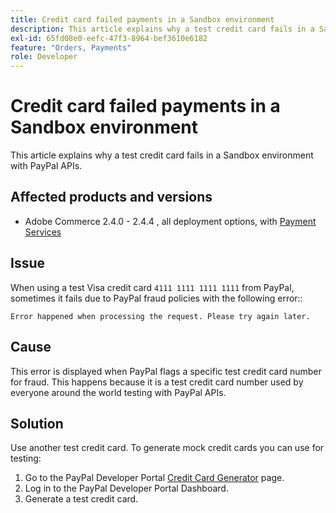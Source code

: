 ```yaml
---
title: Credit card failed payments in a Sandbox environment
description: This article explains why a test credit card fails in a Sandbox environment with PayPal APIs.
exl-id: 65fd08e0-eefc-47f3-8964-bef3610e6182
feature: "Orders, Payments"
role: Developer
---
```

# Credit card failed payments in a Sandbox environment

This article explains why a test credit card fails in a Sandbox environment with PayPal APIs.

## Affected products and versions


* Adobe Commerce 2.4.0 - 2.4.4 , all deployment options, with [Payment Services](https://marketplace.magento.com/magento-payment-services.html)

## Issue

When using a test Visa credit card `4111 1111 1111 1111` from PayPal, sometimes it fails due to PayPal fraud policies with the following error::

```terminal
Error happened when processing the request. Please try again later.
```

## Cause

This error is displayed when PayPal flags a specific test credit card number for fraud. This happens because it is a test credit card number used by everyone around the world testing with PayPal APIs.

## Solution

Use another test credit card. To generate mock credit cards you can use for testing:

1. Go to the PayPal Developer Portal [Credit Card Generator](https://developer.paypal.com/developer/creditCardGenerator/) page.
1. Log in to the PayPal Developer Portal Dashboard.
1. Generate a test credit card.
